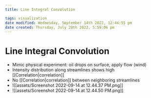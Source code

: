 ```yaml
---
title: Line Integral Convolution

tags: visualization 
date modified: Wednesday, September 14th 2022, 12:44:55 pm
date created: Thursday, July 28th 2022, 5:59:06 pm
---
```


# Line Integral Convolution
- Mimic physical experiment: oil drops on surface, apply flow (wind)
- Intensity distribution along streamlines shows high [[Correlation|correlation]]
- No [[Correlation|correlation]] between neighboring streamlines
- ![[assets/Screenshot 2022-09-14 at 12.44.37 PM.png]]
- ![[assets/Screenshot 2022-09-14 at 12.44.50 PM.png]]

